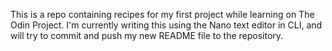 This is a repo containing recipes for my first project while learning on 
The Odin Project. I'm currently writing this using the Nano text editor 
in CLI, and will try to commit and push my new README file to the 
repository.
